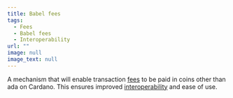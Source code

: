 ```yaml
---
title: Babel fees
tags:
  - Fees
  - Babel fees
  - Interoperability
url: ""
image: null
image_text: null
---
```


A mechanism that will enable transaction [fees](https://www.essentialcardano.io/glossary/fee) to be paid in coins other than ada on Cardano. This ensures improved [interoperability](https://www.essentialcardano.io/glossary/interoperability) and ease of use.
